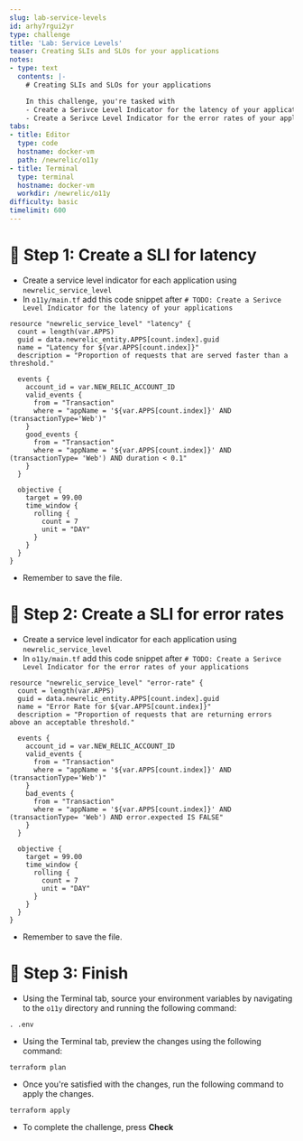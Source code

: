 ```yaml
---
slug: lab-service-levels
id: arhy7rgui2yr
type: challenge
title: 'Lab: Service Levels'
teaser: Creating SLIs and SLOs for your applications
notes:
- type: text
  contents: |-
    # Creating SLIs and SLOs for your applications

    In this challenge, you're tasked with
    - Create a Serivce Level Indicator for the latency of your applications
    - Create a Serivce Level Indicator for the error rates of your applications
tabs:
- title: Editor
  type: code
  hostname: docker-vm
  path: /newrelic/o11y
- title: Terminal
  type: terminal
  hostname: docker-vm
  workdir: /newrelic/o11y
difficulty: basic
timelimit: 600
---
```

🧪 Step 1: Create a SLI for latency
=======================

- Create a service level indicator for each application using `newrelic_service_level`
- In `o11y/main.tf` add this code snippet after `# TODO: Create a Serivce Level Indicator for the latency of your applications`

```
resource "newrelic_service_level" "latency" {
  count = length(var.APPS)
  guid = data.newrelic_entity.APPS[count.index].guid
  name = "Latency for ${var.APPS[count.index]}"
  description = "Proportion of requests that are served faster than a threshold."

  events {
    account_id = var.NEW_RELIC_ACCOUNT_ID
    valid_events {
      from = "Transaction"
      where = "appName = '${var.APPS[count.index]}' AND (transactionType='Web')"
    }
    good_events {
      from = "Transaction"
      where = "appName = '${var.APPS[count.index]}' AND (transactionType= 'Web') AND duration < 0.1"
    }
  }

  objective {
    target = 99.00
    time_window {
      rolling {
        count = 7
        unit = "DAY"
      }
    }
  }
}
```

- Remember to save the file.

🧪 Step 2: Create a SLI for error rates
=======================

- Create a service level indicator for each application using `newrelic_service_level`
- In `o11y/main.tf` add this code snippet after `# TODO: Create a Serivce Level Indicator for the error rates of your applications`

```
resource "newrelic_service_level" "error-rate" {
  count = length(var.APPS)
  guid = data.newrelic_entity.APPS[count.index].guid
  name = "Error Rate for ${var.APPS[count.index]}"
  description = "Proportion of requests that are returning errors above an acceptable threshold."

  events {
    account_id = var.NEW_RELIC_ACCOUNT_ID
    valid_events {
      from = "Transaction"
      where = "appName = '${var.APPS[count.index]}' AND (transactionType='Web')"
    }
    bad_events {
      from = "Transaction"
      where = "appName = '${var.APPS[count.index]}' AND (transactionType= 'Web') AND error.expected IS FALSE"
    }
  }

  objective {
    target = 99.00
    time_window {
      rolling {
        count = 7
        unit = "DAY"
      }
    }
  }
}
```

- Remember to save the file.

🏁 Step 3: Finish
=======================

- Using the Terminal tab, source your environment variables by navigating to the `o11y` directory and running the following command:

```
. .env
```

- Using the Terminal tab, preview the changes using the following command:

```
terraform plan
```

- Once you're satisfied with the changes, run the following command to apply the changes.

```
terraform apply
```

- To complete the challenge, press **Check**

